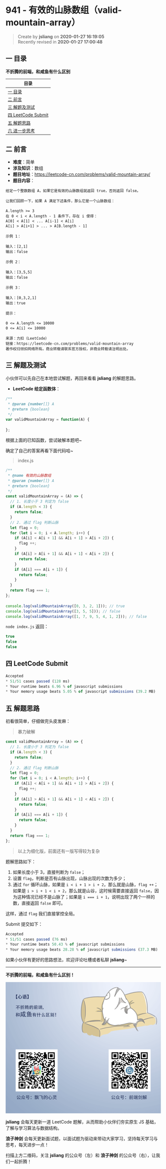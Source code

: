 941 - 有效的山脉数组（valid-mountain-array）
===

> Create by **jsliang** on **2020-01-27 16:19:05**  
> Recently revised in **2020-01-27 17:00:48**

## 一 目录

**不折腾的前端，和咸鱼有什么区别**

| 目录 |
| --- | 
| [一 目录](#chapter-one) | 
| [二 前言](#chapter-two) |
| [三 解题及测试](#chapter-three) |
| [四 LeetCode Submit](#chapter-four) |
| [五 解题思路](#chapter-five) |
| [六 进一步思考](#chapter-six) |

## 二 前言



* **难度**：简单
* **涉及知识**：数组
* **题目地址**：https://leetcode-cn.com/problems/valid-mountain-array/
* **题目内容**：

```
给定一个整数数组 A，如果它是有效的山脉数组就返回 true，否则返回 false。

让我们回顾一下，如果 A 满足下述条件，那么它是一个山脉数组：

A.length >= 3
在 0 < i < A.length - 1 条件下，存在 i 使得：
A[0] < A[1] < ... A[i-1] < A[i]
A[i] > A[i+1] > ... > A[B.length - 1]

示例 1：

输入：[2,1]
输出：false

示例 2：

输入：[3,5,5]
输出：false

示例 3：

输入：[0,3,2,1]
输出：true

提示：

0 <= A.length <= 10000
0 <= A[i] <= 10000 

来源：力扣（LeetCode）
链接：https://leetcode-cn.com/problems/valid-mountain-array
著作权归领扣网络所有。商业转载请联系官方授权，非商业转载请注明出处。
```

## 三 解题及测试



小伙伴可以先自己在本地尝试解题，再回来看看 **jsliang** 的解题思路。

* **LeetCode 给定函数体**：

```js
/**
 * @param {number[]} A
 * @return {boolean}
 */
var validMountainArray = function(A) {
    
};
```

根据上面的已知函数，尝试破解本题吧~

确定了自己的答案再看下面代码哈~

> index.js

```js
/**
 * @name 有效的山脉数组
 * @param {number[]} A
 * @return {boolean}
 */
const validMountainArray = (A) => {
  // 1. 长度小于 3 判定为 false
  if (A.length < 3) {
    return false;
  }
  // 2. 通过 flag 判断山脉
  let flag = 0;
  for (let i = 0; i < A.length; i++) {
    if (A[i] < A[i + 1] && A[i + 1] > A[i + 2]) {
      flag ++;
    }
    if (A[i] > A[i + 1] && A[i + 1] < A[i + 2]) {
      return false;
    }
    if (A[i] === A[i + 1]) {
      return false;
    }
  }
  return flag === 1;
};

console.log(validMountainArray([0, 3, 2, 1])); // true
console.log(validMountainArray([3, 5, 5])); // false
console.log(validMountainArray([1, 7, 9, 5, 4, 1, 2])); // false
```

`node index.js` 返回：

```js
true
false
false
```

## 四 LeetCode Submit



```js
Accepted
* 51/51 cases passed (128 ms)
* Your runtime beats 6.96 % of javascript submissions
* Your memory usage beats 5.05 % of javascript submissions (39.2 MB)
```

## 五 解题思路



初看很简单，仔细做完头皮发麻：

> 暴力破解

```js
const validMountainArray = (A) => {
  // 1. 长度小于 3 判定为 false
  if (A.length < 3) {
    return false;
  }
  // 2. 通过 flag 判断山脉
  let flag = 0;
  for (let i = 0; i < A.length; i++) {
    if (A[i] < A[i + 1] && A[i + 1] > A[i + 2]) {
      flag ++;
    }
    if (A[i] > A[i + 1] && A[i + 1] < A[i + 2]) {
      return false;
    }
    if (A[i] === A[i + 1]) {
      return false;
    }
  }
  return flag === 1;
};
```

> 以上为细化版，前面还有一版写得较为复杂

题解思路如下：

1. 如果长度小于 3，直接判断为 `false`；
2. 设置 `flag`，判断是否有山脉出现，山脉出现的次数为多少；
3. 通过 `for` 循环山脉，如果是 `i < i + 1 > i + 2`，那么就是山脉，`flag ++`；如果是 `i > i + 1 < i + 2`，那么就是山谷，这时候需要直接返回 `false`，因为这种情况已经不是山脉了；如果是 `i === i + 1`，说明出现了两个一样的数，直接返回 `false` 即可。

这样，通过 `flag` 我们直接掌控全局。

Submit 提交如下：

```js
Accepted
* 51/51 cases passed (76 ms)
* Your runtime beats 50.43 % of javascript submissions
* Your memory usage beats 28.28 % of javascript submissions (37.3 MB)
```

如果小伙伴有更好的思路想法，欢迎评论吐槽或者私聊 **jsliang**~

---

**不折腾的前端，和咸鱼有什么区别！**

![图](../../../public-repertory/img/z-index-small.png)

**jsliang** 会每天更新一道 LeetCode 题解，从而帮助小伙伴们夯实原生 JS 基础，了解与学习算法与数据结构。

**浪子神剑** 会每天更新面试题，以面试题为驱动来带动大家学习，坚持每天学习与思考，每天进步一点！

扫描上方二维码，关注 **jsliang** 的公众号（左）和 **浪子神剑** 的公众号（右），让我们一起折腾！

